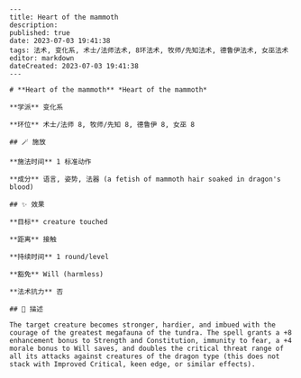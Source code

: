 
    ---
    title: Heart of the mammoth
    description: 
    published: true
    date: 2023-07-03 19:41:38
    tags: 法术, 变化系, 术士/法师法术, 8环法术, 牧师/先知法术, 德鲁伊法术, 女巫法术
    editor: markdown
    dateCreated: 2023-07-03 19:41:38
    ---

    # **Heart of the mammoth** *Heart of the mammoth*

    **学派** 变化系 

    **环位** 术士/法师 8, 牧师/先知 8, 德鲁伊 8, 女巫 8

    ## 🪄 施放

    **施法时间** 1 标准动作

    **成分** 语言, 姿势, 法器 (a fetish of mammoth hair soaked in dragon's blood)

    ## ✨ 效果 

    **目标** creature touched 

    **距离** 接触  

    **持续时间** 1 round/level 

    **豁免** Will (harmless)

    **法术抗力** 否

    ## 📖 描述

    The target creature becomes stronger, hardier, and imbued with the courage of the greatest megafauna of the tundra. The spell grants a +8 enhancement bonus to Strength and Constitution, immunity to fear, a +4 morale bonus to Will saves, and doubles the critical threat range of all its attacks against creatures of the dragon type (this does not stack with Improved Critical, keen edge, or similar effects).
    